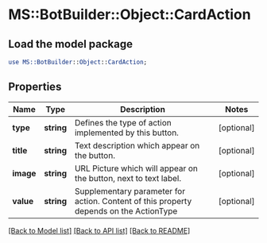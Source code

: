 # MS::BotBuilder::Object::CardAction

## Load the model package
```perl
use MS::BotBuilder::Object::CardAction;
```

## Properties
Name | Type | Description | Notes
------------ | ------------- | ------------- | -------------
**type** | **string** | Defines the type of action implemented by this button. | [optional] 
**title** | **string** | Text description which appear on the button. | [optional] 
**image** | **string** | URL Picture which will appear on the button, next to text label. | [optional] 
**value** | **string** | Supplementary parameter for action. Content of this property depends on the ActionType | [optional] 

[[Back to Model list]](../README.md#documentation-for-models) [[Back to API list]](../README.md#documentation-for-api-endpoints) [[Back to README]](../README.md)


